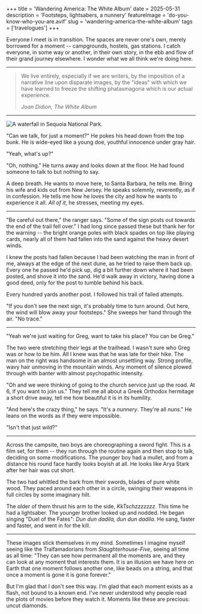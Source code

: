 +++
title = 'Wandering America: The White Album'
date = 2025-05-31
description = 'Footsteps, lightsabers, a nunnery'
featureImage = 'do-you-know-who-you-are.avif'
slug = 'wandering-america-the-white-album'
tags = ['travelogues']
+++

Everyone I meet is in transition. The spaces are never one's own, merely borrowed for a moment -- campgrounds, hostels, gas stations. I catch everyone, in some way or another, in their own story, in the ebb and flow of their grand journey elsewhere. I wonder what we all think we're doing here.

---

> We live entirely, especially if we are writers, by the imposition of a narrative line upon disparate images, by the "ideas" with which we have learned to freeze the shifting phatasmagoria which is our actual experience.
>
> <cite>Joan Didion, _The White Album_</cite>

---

![A waterfall in Sequoia National Park.](./waterfall.avif)

"Can we talk, for just a moment?" He pokes his head down from the top bunk. He is wide-eyed like a young doe, youthful innocence under gray hair.

"Yeah, what's up?"

"Oh, nothing." He turns away and looks down at the floor. He had found someone to talk to but nothing to say.

A deep breath. He wants to move here, to Santa Barbara, he tells me. Bring his wife and kids out from New Jersey. He speaks solemnly, reverently, as if in confession. He tells me how he loves the city and how he wants to experience it all. _All of it_, he stresses, meeting my eyes.

---

"Be careful out there," the ranger says. "Some of the sign posts out towards the end of the trail fell over." I had long since passed these but thank her for the warning -- the bright orange poles with black spades on top like playing cards, nearly all of them had fallen into the sand against the heavy desert winds.

I knew the posts had fallen because I had been watching the man in front of me, always at the edge of the next dune, as he tried to raise them back up. Every one he passed he'd pick up, dig a bit further down where it had been posted, and shove it into the sand. He'd walk away in victory, having done a good deed, only for the post to tumble behind his back.

Every hundred yards another post. I followed his trail of failed attempts.

"If you don't see the next sign, it's probably time to turn around. Out here, the wind will blow away your footsteps." She sweeps her hand through the air. "No trace."

---

"Yeah we're just waiting for Greg, want to take his place? You can be Greg."

The two were stretching their legs at the trailhead. I wasn't sure who Greg was or how to be him. All I knew was that he was late for their hike. The man on the right was handsome in an almost unsettling way. Strong profile, wavy hair unmoving in the mountain winds. Any moment of silence plowed through with banter with almost psychopathic intensity.

"Oh and we were thinking of going to the church service just up the road. At 6, if you want to join us." They tell me all about a Greek Orthodox hermitage a short drive away, tell me how beautiful it is in its humility.

"And here's the crazy thing," he says. "It's a _nunnery_. They're all _nuns_." He leans on the words as if they were impossible.

"Isn't that just _wild_?"

---

Across the campsite, two boys are choreographing a sword fight. This is a film set, for them -- they run through the routine again and then stop to talk, deciding on some modifications. The younger boy had a mullet, and from a distance his round face hardly looks boyish at all. He looks like Arya Stark after her hair was cut short.

The two had whittled the bark from their swords, blades of pure white wood. They paced around each other in a circle, swinging their weapons in full circles by some imaginary hilt.

The older of them thrust his arm to the side, _KkTschzzzzzzz_. This time he had a lightsaber. The younger brother looked up and nodded. He began singing "Duel of the Fates": _Dun dun dadila, dun dun dadila_. He sang, faster and faster, and went in for the kill.

---

These images stick themselves in my mind. Sometimes I imagine myself seeing like the Tralfamadorians from _Slaughterhouse-Five_, seeing all time as all time: "They can see how permanent all the moments are, and they can look at any moment that interests them. It is an illusion we have here on Earth that one moment follows another one, like beads on a string, and that once a moment is gone it is gone forever."

But I'm glad that I don't see this way. I'm glad that each moment exists as a flash, not bound to a known end. I've never understood why people read the plots of movies before they watch it. Moments like these are precious: uncut diamonds.
